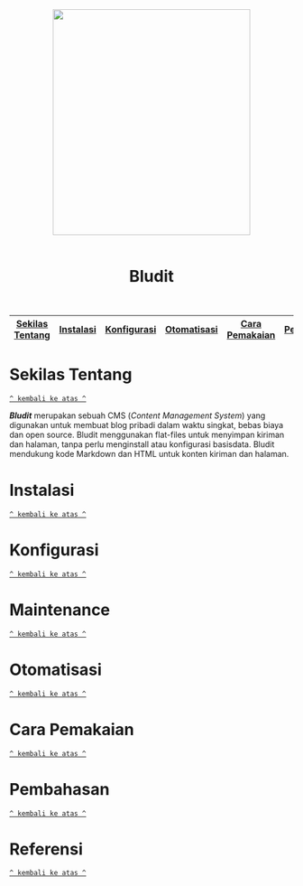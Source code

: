 <div align="center"><img src="https://cdn.worldvectorlogo.com/logos/bludit.svg" width="350" height="400"></div>

<br/>
<h1 align="center">Bludit</h1>
<br/>

[Sekilas Tentang](#sekilas-tentang) | [Instalasi](#instalasi) | [Konfigurasi](#konfigurasi) | [Otomatisasi](#otomatisasi) | [Cara Pemakaian](#cara-pemakaian) | [Pembahasan](#pembahasan) | [Referensi](#referensi)
:---:|:---:|:---:|:---:|:---:|:---:|:---:

# Sekilas Tentang
[`^ kembali ke atas ^`](#)

***Bludit*** merupakan sebuah CMS (*Content Management System*) yang digunakan untuk membuat blog pribadi dalam waktu singkat, bebas biaya dan open source. Bludit menggunakan flat-files untuk menyimpan kiriman dan halaman, tanpa perlu menginstall atau konfigurasi basisdata. Bludit mendukung kode Markdown dan HTML untuk konten kiriman dan halaman.


# Instalasi
[`^ kembali ke atas ^`](#)

# Konfigurasi
[`^ kembali ke atas ^`](#)

# Maintenance
[`^ kembali ke atas ^`](#)

# Otomatisasi
[`^ kembali ke atas ^`](#)

# Cara Pemakaian
[`^ kembali ke atas ^`](#)

# Pembahasan
[`^ kembali ke atas ^`](#)

# Referensi
[`^ kembali ke atas ^`](#)
